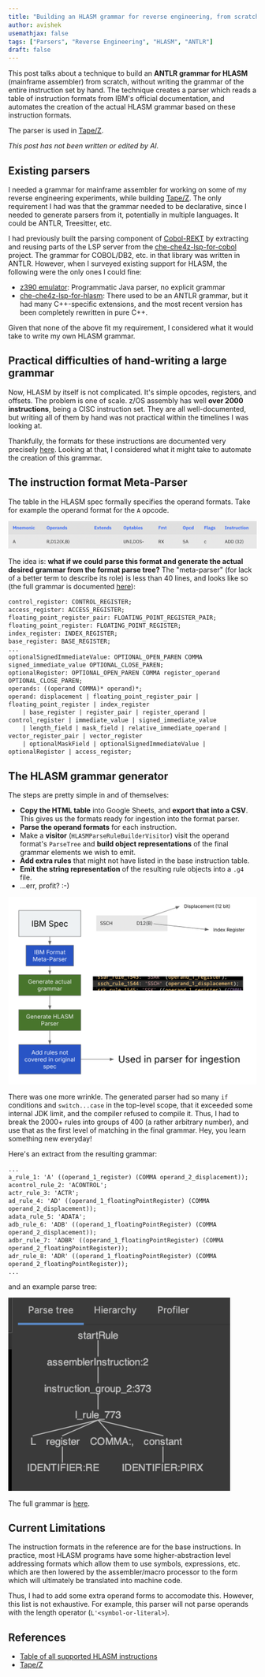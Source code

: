 ```yaml
---
title: "Building an HLASM grammar for reverse engineering, from scratch"
author: avishek
usemathjax: false
tags: ["Parsers", "Reverse Engineering", "HLASM", "ANTLR"]
draft: false
---
```


This post talks about a technique to build an **ANTLR grammar for HLASM** (mainframe assembler) from scratch, without writing the grammar of the entire instruction set by hand. The technique creates a parser which reads a table of instruction formats from IBM's official documentation, and automates the creation of the actual HLASM grammar based on these instruction formats. 

The parser is used in [Tape/Z](https://github.com/avishek-sen-gupta/tape-z).

_This post has not been written or edited by AI._

## Existing parsers
I needed a grammar for mainframe assembler for working on some of my reverse engineering experiments, while building [Tape/Z](https://github.com/avishek-sen-gupta/tape-z). The only requirement I had was that the grammar needed to be declarative, since I needed to generate parsers from it, potentially in multiple languages. It could be ANTLR, Treesitter, etc.

I had previously built the parsing component of [Cobol-REKT](https://github.com/avishek-sen-gupta/cobol-rekt) by extracting and reusing parts of the LSP server from the [che-che4z-lsp-for-cobol](https://github.com/eclipse-che4z/che-che4z-lsp-for-cobol) project. The grammar for COBOL/DB2, etc. in that library was written in ANTLR. However, when I surveyed existing support for HLASM, the following were the only ones I could fine:

- [z390 emulator](https://github.com/z390development/z390): Programmatic Java parser, no explicit grammar
- [che-che4z-lsp-for-hlasm](https://github.com/eclipse-che4z/che-che4z-lsp-for-hlasm): There used to be an ANTLR grammar, but it had many C++-specific extensions, and the most recent version has been completely rewritten in pure C++.

Given that none of the above fit my requirement, I considered what it would take to write my own HLASM grammar.

## Practical difficulties of hand-writing a large grammar

Now, HLASM by itself is not complicated. It's simple opcodes, registers, and offsets. The problem is one of scale. z/OS assembly has well **over 2000 instructions**, being a CISC instruction set. They are all well-documented, but writing all of them by hand was not practical within the timelines I was looking at.

Thankfully, the formats for these instructions are documented very precisely [here](https://www.ibm.com/docs/en/hla-and-tf/1.6.0?topic=instructions-table-all-supported). Looking at that, I considered what it might take to automate the creation of this grammar.

## The instruction format Meta-Parser

The table in the HLASM spec formally specifies the operand formats. Take for example the operand format for the `A` opcode.

![Example opcode format](/assets/images/example-opcode-format.png)

The idea is: **what if we could parse this format and generate the actual desired grammar from the format parse tree?** The "meta-parser" (for lack of a better term to describe its role) is less than 40 lines, and looks like so (the full grammar is documented [here](https://github.com/avishek-sen-gupta/tape-z/blob/main/hlasm-parser/grammar/HlasmFormatParser.g4)):

```antlrv4
control_register: CONTROL_REGISTER;
access_register: ACCESS_REGISTER;
floating_point_register_pair: FLOATING_POINT_REGISTER_PAIR;
floating_point_register: FLOATING_POINT_REGISTER;
index_register: INDEX_REGISTER;
base_register: BASE_REGISTER;
...
optionalSignedImmediateValue: OPTIONAL_OPEN_PAREN COMMA signed_immediate_value OPTIONAL_CLOSE_PAREN;
optionalRegister: OPTIONAL_OPEN_PAREN COMMA register_operand OPTIONAL_CLOSE_PAREN;
operands: ((operand COMMA)* operand)*;
operand: displacement | floating_point_register_pair | floating_point_register | index_register
    | base_register | register_pair | register_operand |  control_register | immediate_value | signed_immediate_value
    | length_field | mask_field | relative_immediate_operand | vector_register_pair | vector_register
    | optionalMaskField | optionalSignedImmediateValue | optionalRegister | access_register;
```

## The HLASM grammar generator

The steps are pretty simple in and of themselves:

- **Copy the HTML table** into Google Sheets, and **export that into a CSV**. This gives us the formats ready for ingestion into the format parser.
- **Parse the operand formats** for each instruction.
- Make a **visitor** (`HLASMParseRuleBuilderVisitor`) visit the operand format's `ParseTree` and **build object representations** of the final grammar elements we wish to emit.
- **Add extra rules** that might not have listed in the base instruction table.
- **Emit the string representation** of the resulting rule objects into a `.g4` file.
- ...err, profit? :-)

![HLASM Parser/Meta-Parser](/assets/images/tapez-hlasm-parser-metaparser.png)

There was one more wrinkle. The generated parser had so many `if` conditions and `switch...case` in the top-level scope, that it exceeded some internal JDK limit, and the compiler refused to compile it. Thus, I had to break the 2000+ rules into groups of 400 (a rather arbitrary number), and use that as the first level of matching in the final grammar. Hey, you learn something new everyday!

Here's an extract from the resulting grammar:

```antlrv4
...
a_rule_1: 'A' ((operand_1_register) (COMMA operand_2_displacement));
acontrol_rule_2: 'ACONTROL';
actr_rule_3: 'ACTR';
ad_rule_4: 'AD' ((operand_1_floatingPointRegister) (COMMA operand_2_displacement));
adata_rule_5: 'ADATA';
adb_rule_6: 'ADB' ((operand_1_floatingPointRegister) (COMMA operand_2_displacement));
adbr_rule_7: 'ADBR' ((operand_1_floatingPointRegister) (COMMA operand_2_floatingPointRegister));
adr_rule_8: 'ADR' ((operand_1_floatingPointRegister) (COMMA operand_2_floatingPointRegister));
...
```

and an example parse tree:

![Example HLASM parse tree](/assets/images/example-hlasm-parse-tree.png)

The full grammar is [here](https://github.com/avishek-sen-gupta/tape-z/blob/main/hlasm-parser/grammar/HlasmParser.g4).

## Current Limitations

The instruction formats in the reference are for the base instructions. In practice, most HLASM programs have some higher-abstraction level addressing formats which allow them to use symbols, expressions, etc. which are then lowered by the assembler/macro processor to the form which will ultimately be translated into machine code.

Thus, I had to add some extra operand forms to accomodate this. However, this list is not exhaustive. For example, this parser will not parse operands with the length operator (`L'<symbol-or-literal>`).

## References

- [Table of all supported HLASM instructions](https://www.ibm.com/docs/en/hla-and-tf/1.6.0?topic=instructions-table-all-supported)
- [Tape/Z](https://github.com/avishek-sen-gupta/tape-z)
